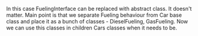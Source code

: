 In this case FuelingInterface can be replaced with abstract class. It doesn't matter.
Main point is that we separate Fueling behaviour from Car base class and place it as a bunch of classes - DieselFueling, GasFueling.
Now we can use this classes in children Cars classes when it needs to be.
